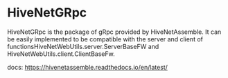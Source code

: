 # HiveNetGRpc

HiveNetGRpc is the package of gRpc provided by HiveNetAssemble. It can be easily implemented to be compatible with the server and client of functionsHiveNetWebUtils.server.ServerBaseFW and HiveNetWebUtils.client.ClientBaseFw.

docs: https://hivenetassemble.readthedocs.io/en/latest/
